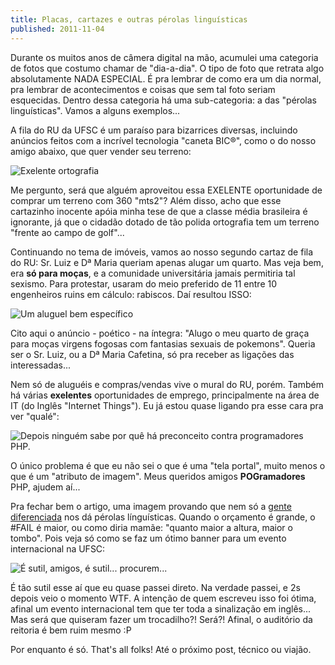 ```yaml
---
title: Placas, cartazes e outras pérolas linguísticas
published: 2011-11-04
---
```


Durante os muitos anos de câmera digital na mão, acumulei uma categoria de fotos que costumo chamar de "dia-a-dia".
O tipo de foto que retrata algo absolutamente NADA ESPECIAL.
É pra lembrar de como era um dia normal, pra lembrar de acontecimentos e coisas que sem tal foto seriam esquecidas.
Dentro dessa categoria há uma sub-categoria: a das "pérolas linguísticas".
Vamos a alguns exemplos...

<!--more-->

A fila do RU da UFSC é um paraíso para bizarrices diversas,
incluindo anúncios feitos com a incrível tecnologia "caneta BIC®",
como o do nosso amigo abaixo, que quer vender seu terreno:

![Exelente ortografia](/files/imgs/2011-11_Foto0415.jpg)

Me pergunto, será que alguém aproveitou essa EXELENTE oportunidade de comprar um terreno com 360 "mts2"?
Além disso, acho que esse cartazinho inocente apóia minha tese de que a classe média brasileira é ignorante,
já que o cidadão dotado de tão polida ortografia tem um terreno "frente ao campo de golf"...

Continuando no tema de imóveis, vamos ao nosso segundo cartaz de fila do RU: Sr. Luiz e Dª Maria queriam apenas alugar um quarto.
Mas veja bem, era **só para moças**, e a comunidade universitária jamais permitiria tal sexismo.
Para protestar, usaram do meio preferido de 11 entre 10 engenheiros ruins em cálculo: rabiscos.
Daí resultou ISSO:

![Um aluguel bem específico](/files/imgs/2011-11_Foto0463.jpg)

Cito aqui o anúncio - poético - na íntegra:
"Alugo o meu quarto de graça para moças virgens fogosas com fantasias sexuais de pokemons".
Queria ser o Sr. Luiz, ou a Dª Maria Cafetina, só pra receber as ligações das interessadas...

Nem só de aluguéis e compras/vendas vive o mural do RU, porém.
Também há várias **exelentes** oportunidades de emprego, principalmente na área de IT (do Inglês "Internet Things").
Eu já estou quase ligando pra esse cara pra ver "qualé":

![Depois ninguém sabe por quê há preconceito contra programadores PHP.](/files/imgs/2011-11_Foto0547.jpg)

O único problema é que eu não sei o que é uma "tela portal", muito menos o que é um "atributo de imagem".
Meus queridos amigos **POGramadores** PHP, ajudem aí...

Pra fechar bem o artigo, uma imagem provando que nem só a [gente diferenciada](http://bit.ly/lCzQha) nos dá pérolas línguísticas.
Quando o orçamento é grande, o #FAIL é maior, ou como diria mamãe: "quanto maior a altura, maior o tombo".
Pois veja só como se faz um ótimo banner para um evento internacional na UFSC:

![É sutil, amigos, é sutil... procurem...](/files/imgs/2011-11_Foto0567.jpg)

É tão sutil esse aí que eu quase passei direto. Na verdade passei, e 2s depois veio o momento WTF.
A intenção de quem escreveu isso foi ótima, afinal um evento internacional tem que ter toda a sinalização em inglês...
Mas será que quiseram fazer um trocadilho?! Será?! Afinal, o auditório da reitoria é bem ruim mesmo :P

Por enquanto é só. That's all folks! Até o próximo post, técnico ou viajão.

